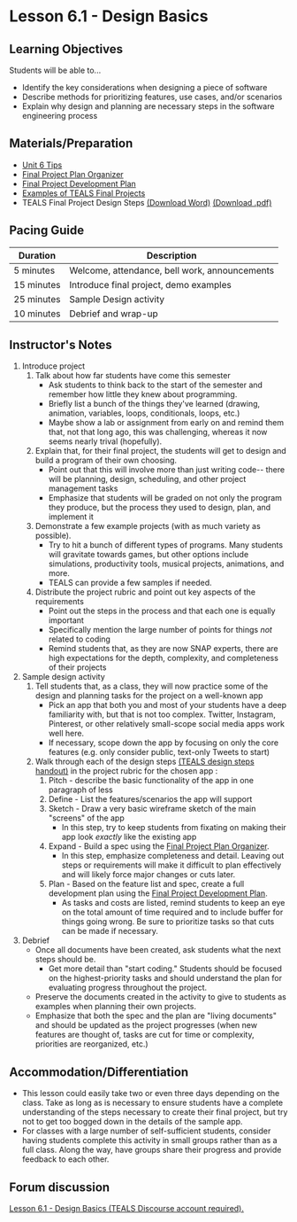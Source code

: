 # Lesson 6.1 - Design Basics

## Learning Objectives
Students will be able to...
  * Identify the key considerations when designing a piece of software
  * Describe methods for prioritizing features, use cases, and/or scenarios
  * Explain why design and planning are necessary steps in the software engineering process


## Materials/Preparation
 - [Unit 6 Tips](unit_6_tips.md)
 - [Final Project Plan Organizer] 
 - [Final Project Development Plan] 
 - [Examples of TEALS Final Projects](https://youtu.be/aV6LFVXxd34)
 - TEALS Final Project Design Steps [(Download Word)](https://github.com/TEALSK12/introduction-to-computer-science/blob/master/Unit%206%20Word/TEALS%20Final%20Project%20Design%20Steps.docx?raw=true) [(Download .pdf)](https://github.com/TEALSK12/introduction-to-computer-science/raw/master/Unit%206%20PDF/TEALS%20Final%20Project%20Design%20Steps.pdf)


## Pacing Guide
| Duration  | Description                                   |
| --------- | --------------------------------------------- |
| 5 minutes | Welcome, attendance, bell work, announcements |
| 15 minutes | Introduce final project, demo examples |
| 25 minutes | Sample Design activity |
| 10 minutes | Debrief and wrap-up|

## Instructor's Notes
1. Introduce project
    1. Talk about how far students have come this semester
        * Ask students to think back to the start of the semester and remember how little they knew about programming.
        * Briefly list a bunch of the things they've learned (drawing, animation, variables, loops, conditionals, loops, etc.)
        * Maybe show a lab or assignment from early on and remind them that, not that long ago, this was challenging, whereas it now seems nearly trival (hopefully).
    2. Explain that, for their final project, the students will get to design and build a program of their own choosing.
        * Point out that this will involve more than just writing code-- there will be planning, design, scheduling, and other project management tasks
        * Emphasize that students will be graded on not only the program they produce, but the process they used to design, plan, and implement it
    3. Demonstrate a few example projects (with as much variety as possible).
        * Try to hit a bunch of different types of programs.  Many students will gravitate towards games, but other options include simulations, productivity tools, musical projects, animations, and more.
        * TEALS can provide a few samples if needed.
    4. Distribute the project rubric and point out key aspects of the requirements
        * Point out the steps in the process and that each one is equally important
        * Specifically mention the large number of points for things _not_ related to coding
        * Remind students that, as they are now SNAP experts, there are high expectations for the depth, complexity, and completeness of their projects
2. Sample design activity
    1. Tell students that, as a class, they will now practice some of the design and planning tasks for the project on a well-known app
        * Pick an app that both you and most of your students have a deep familiarity with, but that is not too complex.  Twitter, Instagram, Pinterest, or other relatively small-scope social media apps work well here.
        * If necessary, scope down the app by focusing on only the core features (e.g. only consider public, text-only Tweets to start)
    2. Walk through each of the design steps [(TEALS design steps handout)](https://github.com/TEALSK12/introduction-to-computer-science/blob/master/Unit%206%20Word/TEALS%20Final%20Project%20Design%20Steps.docx?raw=true) in the project rubric for the chosen app :
        1. Pitch - describe the basic functionality of the app in one paragraph of less
        2. Define - List the features/scenarios the app will support
        3. Sketch - Draw a very basic wireframe sketch of the main "screens" of the app
            * In this step, try to keep students from fixating on making their app look _exactly_ like the existing app
        4. Expand - Build a spec using the [Final Project Plan Organizer].
            * In this step, emphasize completeness and detail.  Leaving out steps or requirements will make it difficult to plan effectively and will likely force major changes or cuts later.
        5. Plan - Based on the feature list and spec, create a full development plan using the [Final Project Development Plan].
            * As tasks and costs are listed, remind students to keep an eye on the total amount of time required and to include buffer for things going wrong.  Be sure to prioritize tasks so that cuts can be made if necessary.
3. Debrief
    * Once all documents have been created, ask students what the next steps should be.
        * Get more detail than "start coding."  Students should be focused on the highest-priority tasks and should understand the plan for evaluating progress throughout the project.
    * Preserve the documents created in the activity to give to students as examples when planning their own projects.
    * Emphasize that both the spec and the plan are "living documents" and should be updated as the project progresses (when new features are thought of, tasks are cut for time or complexity, priorities are reorganized, etc.)


## Accommodation/Differentiation
* This lesson could easily take two or even three days depending on the class.  Take as long as is necessary to ensure students have a complete understanding of the steps necessary to create their final project, but try not to get too bogged down in the details of the sample app.
* For classes with a large number of self-sufficient students, consider having students complete this activity in small groups rather than as a full class.  Along the way, have groups share their progress and provide feedback to each other.


## Forum discussion

<a href="http://forums.tealsk12.org/c/intro-unit-6/lesson-6-1-design-basics" target="_blank">
Lesson 6.1 - Design Basics (TEALS Discourse account required).</a>

[Final Project Plan Organizer]: https://github.com/TEALSK12/introduction-to-computer-science/blob/master/Final%20Project%20Plan%20Organizer.docx?raw=true
[Final Project Development Plan]: https://github.com/TEALSK12/introduction-to-computer-science/blob/master/Final%20Project%20Development%20Plan.docx?raw=true


